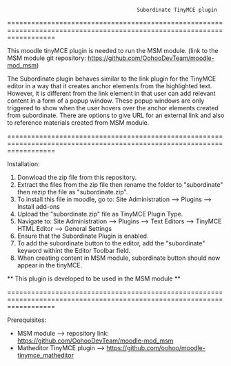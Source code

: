                                              Subordinate TinyMCE plugin
========================================================================================================================


This moodle tinyMCE plugin is needed to run the MSM module.
(link to the MSM module git repository:  https://github.com/OohooDevTeam/moodle-mod_msm)

The Subordinate plugin behaves similar to the link plugin for the TinyMCE editor in a way that it creates
anchor elements from the highlighted text.  However, it is different from the link element in that user can
add relevant content in a form of a popup window.  These popup windows are only triggered to show when the user
hovers over the anchor elements created from subordinate.  There are options to give URL for an external link and
also to reference materials created from MSM module.

========================================================================================================================

Installation:

1. Donwload the zip file from this repository.
2. Extract the files from the zip file then rename the folder to "subordinate" then rezip the file as "subordinate.zip".
3. To install this file in moodle, go to:
        Site Administration --> Plugins --> Install add-ons
4. Upload the "subordinate.zip" file as TinyMCE Plugin Type.
5. Navigate to:
        Site Administration --> Plugins --> Text Editors --> TinyMCE HTML Editor --> General Settings
6. Ensure that the Subordinate Plugin is enabled.
7. To add the subordinate button to the editor, add the "subordinate" keyword withint the Editor Toolbar field.
8. When creating content in MSM module, subordinate button should now appear in the tinyMCE.

** This plugin is developed to be used in the MSM module **

========================================================================================================================

Prerequisites:

- MSM module --> repository link: https://github.com/OohooDevTeam/moodle-mod_msm
- Matheditor TinyMCE plugin --> https://github.com/oohoo/moodle-tinymce_matheditor
